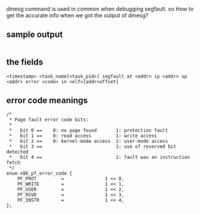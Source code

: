 dmesg command is used in common when debugging segfault.
so How to get the accurate info when we got the output of dmesg?

## sample output
```

```
## the fields
```
<timestamp> <task_name[<task_pid>] segfault at <addr> ip <addr> sp <addr> error <code> in <elf>[addr+offset]
```
## error code meanings
```
/*
 * Page fault error code bits:
 *
 *   bit 0 ==    0: no page found       1: protection fault
 *   bit 1 ==    0: read access         1: write access
 *   bit 2 ==    0: kernel-mode access  1: user-mode access
 *   bit 3 ==                           1: use of reserved bit detected
 *   bit 4 ==                           1: fault was an instruction fetch
 */
enum x86_pf_error_code {
    PF_PROT         =               1 << 0,
    PF_WRITE        =               1 << 1,
    PF_USER         =               1 << 2,
    PF_RSVD         =               1 << 3,
    PF_INSTR        =               1 << 4,
};
```
